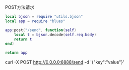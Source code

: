 
POST方法请求

```lua
local bjson = require "utils.bjson"
local app = require "blues"

app:post("/send", function(self)
    local t = bjson.decode(self.req.body)
    return t
end)

return app
```


curl -X POST http://0.0.0.0:8888/send -d '{"key":"value"}'

